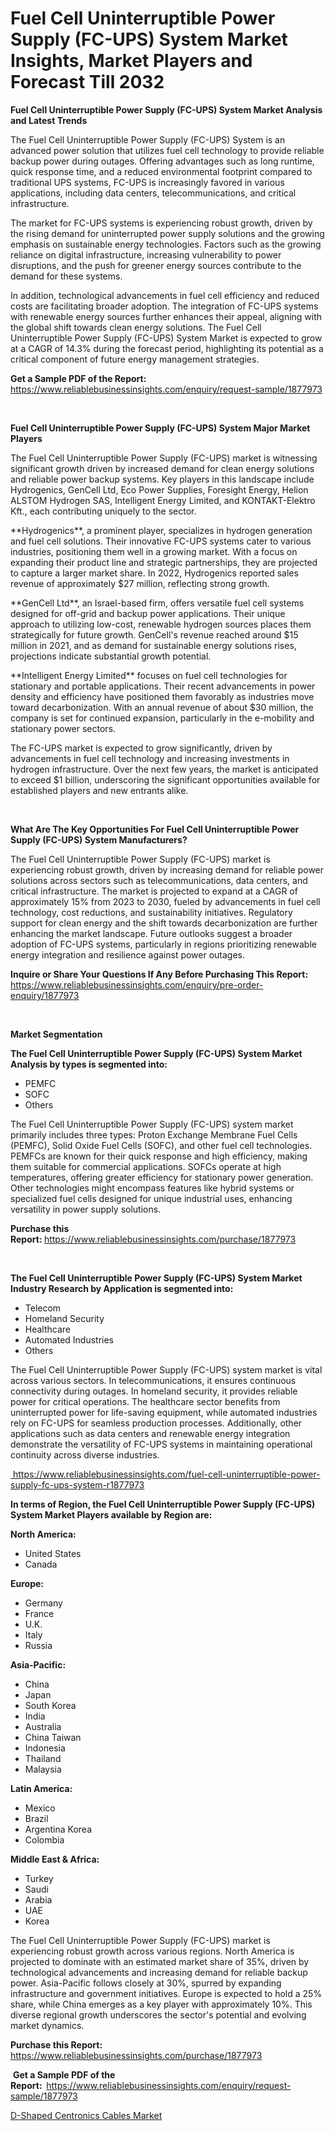 <p><h1>Fuel Cell Uninterruptible Power Supply (FC-UPS) System Market Insights, Market Players and Forecast Till 2032</h1></p><p><strong>Fuel Cell Uninterruptible Power Supply (FC-UPS) System Market Analysis and Latest Trends</strong></p>
<p><p>The Fuel Cell Uninterruptible Power Supply (FC-UPS) System is an advanced power solution that utilizes fuel cell technology to provide reliable backup power during outages. Offering advantages such as long runtime, quick response time, and a reduced environmental footprint compared to traditional UPS systems, FC-UPS is increasingly favored in various applications, including data centers, telecommunications, and critical infrastructure.</p><p>The market for FC-UPS systems is experiencing robust growth, driven by the rising demand for uninterrupted power supply solutions and the growing emphasis on sustainable energy technologies. Factors such as the growing reliance on digital infrastructure, increasing vulnerability to power disruptions, and the push for greener energy sources contribute to the demand for these systems.</p><p>In addition, technological advancements in fuel cell efficiency and reduced costs are facilitating broader adoption. The integration of FC-UPS systems with renewable energy sources further enhances their appeal, aligning with the global shift towards clean energy solutions. The Fuel Cell Uninterruptible Power Supply (FC-UPS) System Market is expected to grow at a CAGR of 14.3% during the forecast period, highlighting its potential as a critical component of future energy management strategies.</p></p>
<p><strong>Get a Sample PDF of the Report:&nbsp;</strong> <a href="https://www.reliablebusinessinsights.com/enquiry/request-sample/1877973?utm_campaign=3568&utm_medium=2&utm_source=Github&utm_content=ia&utm_term=07042025&utm_id=fuel-cell-uninterruptible-power-supply-fc-ups-system">https://www.reliablebusinessinsights.com/enquiry/request-sample/1877973</a></p>
<p>&nbsp;</p>
<p><strong>Fuel Cell Uninterruptible Power Supply (FC-UPS) System Major Market Players</strong></p>
<p><p>The Fuel Cell Uninterruptible Power Supply (FC-UPS) market is witnessing significant growth driven by increased demand for clean energy solutions and reliable power backup systems. Key players in this landscape include Hydrogenics, GenCell Ltd, Eco Power Supplies, Foresight Energy, Helion ALSTOM Hydrogen SAS, Intelligent Energy Limited, and KONTAKT-Elektro Kft., each contributing uniquely to the sector.</p><p>**Hydrogenics**, a prominent player, specializes in hydrogen generation and fuel cell solutions. Their innovative FC-UPS systems cater to various industries, positioning them well in a growing market. With a focus on expanding their product line and strategic partnerships, they are projected to capture a larger market share. In 2022, Hydrogenics reported sales revenue of approximately $27 million, reflecting strong growth.</p><p>**GenCell Ltd**, an Israel-based firm, offers versatile fuel cell systems designed for off-grid and backup power applications. Their unique approach to utilizing low-cost, renewable hydrogen sources places them strategically for future growth. GenCell's revenue reached around $15 million in 2021, and as demand for sustainable energy solutions rises, projections indicate substantial growth potential.</p><p>**Intelligent Energy Limited** focuses on fuel cell technologies for stationary and portable applications. Their recent advancements in power density and efficiency have positioned them favorably as industries move toward decarbonization. With an annual revenue of about $30 million, the company is set for continued expansion, particularly in the e-mobility and stationary power sectors.</p><p>The FC-UPS market is expected to grow significantly, driven by advancements in fuel cell technology and increasing investments in hydrogen infrastructure. Over the next few years, the market is anticipated to exceed $1 billion, underscoring the significant opportunities available for established players and new entrants alike.</p></p>
<p>&nbsp;</p>
<p><strong>What Are The Key Opportunities For Fuel Cell Uninterruptible Power Supply (FC-UPS) System Manufacturers?</strong></p>
<p><p>The Fuel Cell Uninterruptible Power Supply (FC-UPS) market is experiencing robust growth, driven by increasing demand for reliable power solutions across sectors such as telecommunications, data centers, and critical infrastructure. The market is projected to expand at a CAGR of approximately 15% from 2023 to 2030, fueled by advancements in fuel cell technology, cost reductions, and sustainability initiatives. Regulatory support for clean energy and the shift towards decarbonization are further enhancing the market landscape. Future outlooks suggest a broader adoption of FC-UPS systems, particularly in regions prioritizing renewable energy integration and resilience against power outages.</p></p>
<p><strong>Inquire or Share Your Questions If Any Before Purchasing This Report:</strong> <a href="https://www.reliablebusinessinsights.com/enquiry/pre-order-enquiry/1877973?utm_campaign=3568&utm_medium=2&utm_source=Github&utm_content=ia&utm_term=07042025&utm_id=fuel-cell-uninterruptible-power-supply-fc-ups-system">https://www.reliablebusinessinsights.com/enquiry/pre-order-enquiry/1877973</a></p>
<p>&nbsp;</p>
<p><strong>Market Segmentation</strong></p>
<p><strong>The Fuel Cell Uninterruptible Power Supply (FC-UPS) System Market Analysis by types is segmented into:</strong></p>
<p><ul><li>PEMFC</li><li>SOFC</li><li>Others</li></ul></p>
<p><p>The Fuel Cell Uninterruptible Power Supply (FC-UPS) system market primarily includes three types: Proton Exchange Membrane Fuel Cells (PEMFC), Solid Oxide Fuel Cells (SOFC), and other fuel cell technologies. PEMFCs are known for their quick response and high efficiency, making them suitable for commercial applications. SOFCs operate at high temperatures, offering greater efficiency for stationary power generation. Other technologies might encompass features like hybrid systems or specialized fuel cells designed for unique industrial uses, enhancing versatility in power supply solutions.</p></p>
<p><strong>Purchase this Report:&nbsp;</strong><a href="https://www.reliablebusinessinsights.com/purchase/1877973?utm_campaign=3568&utm_medium=2&utm_source=Github&utm_content=ia&utm_term=07042025&utm_id=fuel-cell-uninterruptible-power-supply-fc-ups-system">https://www.reliablebusinessinsights.com/purchase/1877973</a></p>
<p>&nbsp;</p>
<p><strong>The Fuel Cell Uninterruptible Power Supply (FC-UPS) System Market Industry Research by Application is segmented into:</strong></p>
<p><ul><li>Telecom</li><li>Homeland Security</li><li>Healthcare</li><li>Automated Industries</li><li>Others</li></ul></p>
<p><p>The Fuel Cell Uninterruptible Power Supply (FC-UPS) system market is vital across various sectors. In telecommunications, it ensures continuous connectivity during outages. In homeland security, it provides reliable power for critical operations. The healthcare sector benefits from uninterrupted power for life-saving equipment, while automated industries rely on FC-UPS for seamless production processes. Additionally, other applications such as data centers and renewable energy integration demonstrate the versatility of FC-UPS systems in maintaining operational continuity across diverse industries.</p></p>
<p><a href="https://www.reliablebusinessinsights.com/fuel-cell-uninterruptible-power-supply-fc-ups-system-r1877973?utm_campaign=3568&utm_medium=2&utm_source=Github&utm_content=ia&utm_term=07042025&utm_id=fuel-cell-uninterruptible-power-supply-fc-ups-system">&nbsp;https://www.reliablebusinessinsights.com/fuel-cell-uninterruptible-power-supply-fc-ups-system-r1877973</a></p>
<p><strong>In terms of Region, the Fuel Cell Uninterruptible Power Supply (FC-UPS) System Market Players available by Region are:</strong></p>
<p>
    <p> <strong> North America: </strong>
        <ul>
            <li>United States</li>
            <li>Canada</li>
        </ul>
        </p> 
    <p> <strong> Europe: </strong>
        <ul>
            <li>Germany</li>
            <li>France</li>
            <li>U.K.</li>
            <li>Italy</li>
            <li>Russia</li>
        </ul>
        </p> 
    <p> <strong> Asia-Pacific: </strong>
        <ul>
            <li>China</li>
            <li>Japan</li>
            <li>South Korea</li>
            <li>India</li>
            <li>Australia</li>
            <li>China Taiwan</li>
            <li>Indonesia</li>
            <li>Thailand</li>
            <li>Malaysia</li>
        </ul>
        </p> 
    <p> <strong> Latin America: </strong>
        <ul>
            <li>Mexico</li>
            <li>Brazil</li>
            <li>Argentina Korea</li>
            <li>Colombia</li>
        </ul>
        </p> 
    <p> <strong> Middle East & Africa: </strong>
        <ul>
            <li>Turkey</li>
            <li>Saudi</li>
            <li>Arabia</li>
            <li>UAE</li>
            <li>Korea</li>
        </ul>
    </p>
    </p>
<p><p>The Fuel Cell Uninterruptible Power Supply (FC-UPS) market is experiencing robust growth across various regions. North America is projected to dominate with an estimated market share of 35%, driven by technological advancements and increasing demand for reliable backup power. Asia-Pacific follows closely at 30%, spurred by expanding infrastructure and government initiatives. Europe is expected to hold a 25% share, while China emerges as a key player with approximately 10%. This diverse regional growth underscores the sector's potential and evolving market dynamics.</p></p>
<p><strong>Purchase this Report: </strong><a href="https://www.reliablebusinessinsights.com/purchase/1877973?utm_campaign=3568&utm_medium=2&utm_source=Github&utm_content=ia&utm_term=07042025&utm_id=fuel-cell-uninterruptible-power-supply-fc-ups-system">https://www.reliablebusinessinsights.com/purchase/1877973</a></p>
<p>&nbsp;<strong>Get a Sample PDF of the Report:&nbsp;&nbsp;</strong><a href="https://www.reliablebusinessinsights.com/enquiry/request-sample/1877973?utm_campaign=3568&utm_medium=2&utm_source=Github&utm_content=ia&utm_term=07042025&utm_id=fuel-cell-uninterruptible-power-supply-fc-ups-system">https://www.reliablebusinessinsights.com/enquiry/request-sample/1877973</a></p>
<p><strong></strong></p>
<p><p><a href="https://github.com/eymermanda0p/Market-Research-Report-List-1/blob/main/d-shaped-centronics-cables-market.md?utm_campaign=3568&utm_medium=2&utm_source=Github&utm_content=ia&utm_term=07042025&utm_id=fuel-cell-uninterruptible-power-supply-fc-ups-system">D-Shaped Centronics Cables Market</a></p></p>